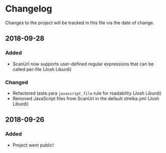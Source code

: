 # Changelog
Changes to the project will be tracked in this file via the date of change.

## 2018-09-28
### Added
- ScanUrl now supports user-defined regular expressions that can be called per-file (Josh Liburdi)

### Changed
- Refactored taste.yara `javascript_file` rule for readability (Josh Liburdi)
- Removed JavaScript files from ScanUrl in the default strelka.yml (Josh Liburdi)

## 2018-09-26
### Added
- Project went public!
